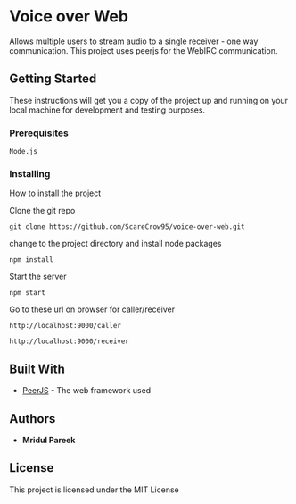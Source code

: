 # Voice over Web

Allows multiple users to stream audio to a single receiver - one way communication. This project uses peerjs for the WebIRC communication. 

## Getting Started

These instructions will get you a copy of the project up and running on your local machine for development and testing purposes.

### Prerequisites

```
Node.js
```

### Installing

How to install the project

Clone the git repo

```
git clone https://github.com/ScareCrow95/voice-over-web.git
```

change to the project directory and install node packages

```
npm install
```

Start the server 
```
npm start
```

Go to these url on browser for caller/receiver
```
http://localhost:9000/caller
```
```
http://localhost:9000/receiver
```

## Built With

* [PeerJS](https://peerjs.com/) - The web framework used

## Authors

* **Mridul Pareek** 

## License

This project is licensed under the MIT License
